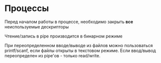 # Процессы

Перед началом работы в процессе, необходимо закрыть __все__ неиспользуемые дескрипторы

Чтение/запись в pipe производится в бинарном режиме

При переопределенном вводе/выводе из файлов можно пользоваться printf/scanf, если файлы открыты в текстовом режиме. Если ввод/вывод переопределен из pipe'ов - только read/write. 